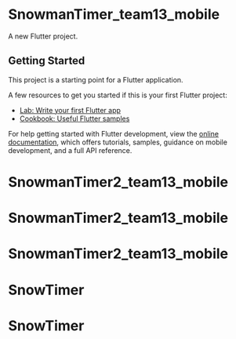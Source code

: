 # SnowmanTimer_team13_mobile

A new Flutter project.

## Getting Started

This project is a starting point for a Flutter application.

A few resources to get you started if this is your first Flutter project:

- [Lab: Write your first Flutter app](https://docs.flutter.dev/get-started/codelab)
- [Cookbook: Useful Flutter samples](https://docs.flutter.dev/cookbook)

For help getting started with Flutter development, view the
[online documentation](https://docs.flutter.dev/), which offers tutorials,
samples, guidance on mobile development, and a full API reference.
# SnowmanTimer2_team13_mobile
# SnowmanTimer2_team13_mobile
# SnowmanTimer2_team13_mobile
# SnowTimer
# SnowTimer
